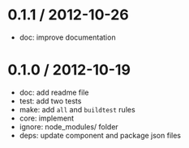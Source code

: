 
0.1.1 / 2012-10-26 
==================

  * doc: improve documentation

0.1.0 / 2012-10-19 
==================

  * doc: add readme file
  * test: add two tests
  * make: add `all` and `buildtest` rules
  * core: implement
  * ignore: node_modules/ folder
  * deps: update component and package json files
